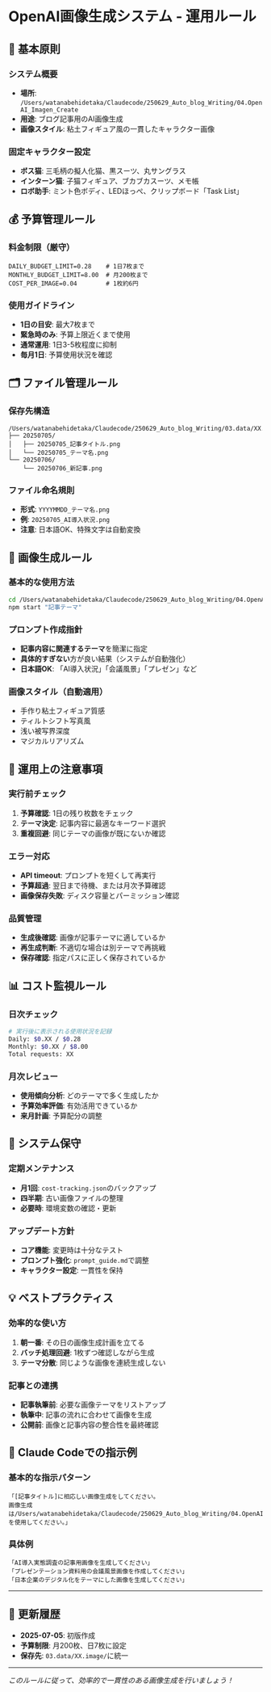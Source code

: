 # OpenAI画像生成システム - 運用ルール

## 🎯 基本原則

### システム概要
- **場所**: `/Users/watanabehidetaka/Claudecode/250629_Auto_blog_Writing/04.OpenAI_Imagen_Create`
- **用途**: ブログ記事用のAI画像生成
- **画像スタイル**: 粘土フィギュア風の一貫したキャラクター画像

### 固定キャラクター設定
- **ボス猫**: 三毛柄の擬人化猫、黒スーツ、丸サングラス
- **インターン猫**: 子猫フィギュア、ブカブカスーツ、メモ帳
- **ロボ助手**: ミント色ボディ、LEDほっぺ、クリップボード「Task List」

## 💰 予算管理ルール

### 料金制限（厳守）
```env
DAILY_BUDGET_LIMIT=0.28    # 1日7枚まで
MONTHLY_BUDGET_LIMIT=8.00  # 月200枚まで
COST_PER_IMAGE=0.04        # 1枚約6円
```

### 使用ガイドライン
- **1日の目安**: 最大7枚まで
- **緊急時のみ**: 予算上限近くまで使用
- **通常運用**: 1日3-5枚程度に抑制
- **毎月1日**: 予算使用状況を確認

## 🗂️ ファイル管理ルール

### 保存先構造
```
/Users/watanabehidetaka/Claudecode/250629_Auto_blog_Writing/03.data/XX.image/
├── 20250705/
│   ├── 20250705_記事タイトル.png
│   └── 20250705_テーマ名.png
└── 20250706/
    └── 20250706_新記事.png
```

### ファイル命名規則
- **形式**: `YYYYMMDD_テーマ名.png`
- **例**: `20250705_AI導入状況.png`
- **注意**: 日本語OK、特殊文字は自動変換

## 🎨 画像生成ルール

### 基本的な使用方法
```bash
cd /Users/watanabehidetaka/Claudecode/250629_Auto_blog_Writing/04.OpenAI_Imagen_Create
npm start "記事テーマ"
```

### プロンプト作成指針
- **記事内容に関連するテーマ**を簡潔に指定
- **具体的すぎない**方が良い結果（システムが自動強化）
- **日本語OK**: 「AI導入状況」「会議風景」「プレゼン」など

### 画像スタイル（自動適用）
- 手作り粘土フィギュア質感
- ティルトシフト写真風
- 浅い被写界深度
- マジカルリアリズム

## 🚨 運用上の注意事項

### 実行前チェック
1. **予算確認**: 1日の残り枚数をチェック
2. **テーマ決定**: 記事内容に最適なキーワード選択
3. **重複回避**: 同じテーマの画像が既にないか確認

### エラー対応
- **API timeout**: プロンプトを短くして再実行
- **予算超過**: 翌日まで待機、または月次予算確認
- **画像保存失敗**: ディスク容量とパーミッション確認

### 品質管理
- **生成後確認**: 画像が記事テーマに適しているか
- **再生成判断**: 不適切な場合は別テーマで再挑戦
- **保存確認**: 指定パスに正しく保存されているか

## 📊 コスト監視ルール

### 日次チェック
```bash
# 実行後に表示される使用状況を記録
Daily: $0.XX / $0.28
Monthly: $0.XX / $8.00
Total requests: XX
```

### 月次レビュー
- **使用傾向分析**: どのテーマで多く生成したか
- **予算効率評価**: 有効活用できているか
- **来月計画**: 予算配分の調整

## 🔧 システム保守

### 定期メンテナンス
- **月1回**: `cost-tracking.json`のバックアップ
- **四半期**: 古い画像ファイルの整理
- **必要時**: 環境変数の確認・更新

### アップデート方針
- **コア機能**: 変更時は十分なテスト
- **プロンプト強化**: `prompt_guide.md`で調整
- **キャラクター設定**: 一貫性を保持

## 💡 ベストプラクティス

### 効率的な使い方
1. **朝一番**: その日の画像生成計画を立てる
2. **バッチ処理回避**: 1枚ずつ確認しながら生成
3. **テーマ分散**: 同じような画像を連続生成しない

### 記事との連携
- **記事執筆前**: 必要な画像テーマをリストアップ
- **執筆中**: 記事の流れに合わせて画像を生成
- **公開前**: 画像と記事内容の整合性を最終確認

## 🎪 Claude Codeでの指示例

### 基本的な指示パターン
```
「[記事タイトル]に相応しい画像生成をしてください。
画像生成は/Users/watanabehidetaka/Claudecode/250629_Auto_blog_Writing/04.OpenAI_Imagen_Createを使用してください。」
```

### 具体例
```
「AI導入実態調査の記事用画像を生成してください」
「プレゼンテーション資料用の会議風景画像を作成してください」
「日本企業のデジタル化をテーマにした画像を生成してください」
```

---

## 📝 更新履歴

- **2025-07-05**: 初版作成
- **予算制限**: 月200枚、日7枚に設定
- **保存先**: `03.data/XX.image/`に統一

---

*このルールに従って、効率的で一貫性のある画像生成を行いましょう！*